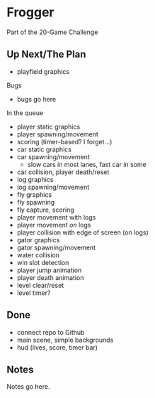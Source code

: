 # Frogger

Part of the 20-Game Challenge

## Up Next/The Plan

* playfield graphics

Bugs

* bugs go here

In the queue

* player static graphics
* player spawning/movement
* scoring (timer-based?  I forget...)
* car static graphics
* car spawning/movement
	* slow cars in most lanes, fast car in some
* car collision, player death/reset
* log graphics
* log spawning/movement
* fly graphics
* fly spawning
* fly capture, scoring
* player movement with logs
* player movement *on* logs
* player collision with edge of screen (on logs)
* gator graphics
* gator spawning/movement
* water collision
* win slot detection
* player jump animation
* player death animation
* level clear/reset
* level timer?

## Done

* connect repo to Github
* main scene, simple backgrounds
* hud (lives, score, timer bar)

## Notes

Notes go here.
